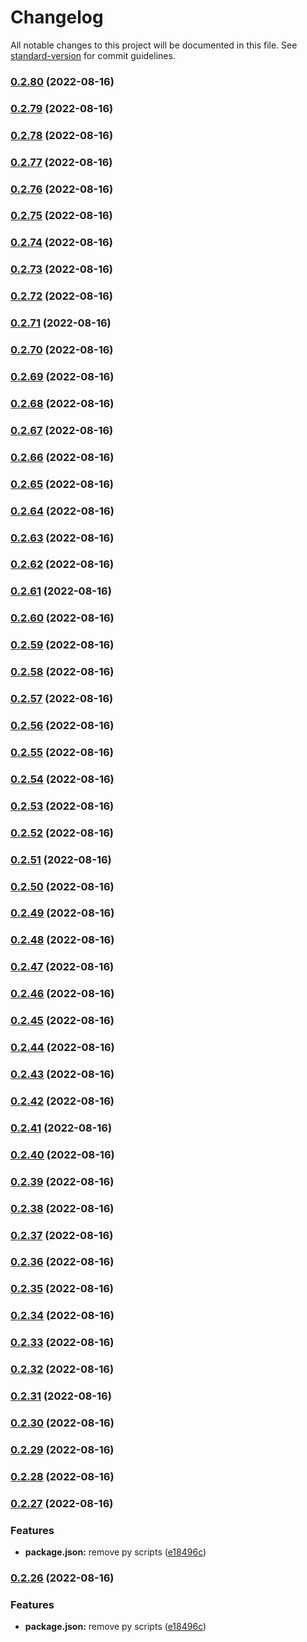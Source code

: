 # Changelog

All notable changes to this project will be documented in this file. See [standard-version](https://github.com/conventional-changelog/standard-version) for commit guidelines.

### [0.2.80](https://github.com/chillenberger/npm-package-test-typescript/compare/v0.2.79...v0.2.80) (2022-08-16)

### [0.2.79](https://github.com/chillenberger/npm-package-test-typescript/compare/v0.2.78...v0.2.79) (2022-08-16)

### [0.2.78](https://github.com/chillenberger/npm-package-test-typescript/compare/v0.2.77...v0.2.78) (2022-08-16)

### [0.2.77](https://github.com/chillenberger/npm-package-test-typescript/compare/v0.2.72...v0.2.77) (2022-08-16)

### [0.2.76](https://github.com/chillenberger/npm-package-test-typescript/compare/v0.2.72...v0.2.76) (2022-08-16)

### [0.2.75](https://github.com/chillenberger/npm-package-test-typescript/compare/v0.2.72...v0.2.75) (2022-08-16)

### [0.2.74](https://github.com/chillenberger/npm-package-test-typescript/compare/v0.2.72...v0.2.74) (2022-08-16)

### [0.2.73](https://github.com/chillenberger/npm-package-test-typescript/compare/v0.2.72...v0.2.73) (2022-08-16)

### [0.2.72](https://github.com/chillenberger/npm-package-test-typescript/compare/v0.2.28...v0.2.72) (2022-08-16)

### [0.2.71](https://github.com/chillenberger/npm-package-test-typescript/compare/v0.2.28...v0.2.71) (2022-08-16)

### [0.2.70](https://github.com/chillenberger/npm-package-test-typescript/compare/v0.2.28...v0.2.70) (2022-08-16)

### [0.2.69](https://github.com/chillenberger/npm-package-test-typescript/compare/v0.2.28...v0.2.69) (2022-08-16)

### [0.2.68](https://github.com/chillenberger/npm-package-test-typescript/compare/v0.2.28...v0.2.68) (2022-08-16)

### [0.2.67](https://github.com/chillenberger/npm-package-test-typescript/compare/v0.2.28...v0.2.67) (2022-08-16)

### [0.2.66](https://github.com/chillenberger/npm-package-test-typescript/compare/v0.2.28...v0.2.66) (2022-08-16)

### [0.2.65](https://github.com/chillenberger/npm-package-test-typescript/compare/v0.2.28...v0.2.65) (2022-08-16)

### [0.2.64](https://github.com/chillenberger/npm-package-test-typescript/compare/v0.2.28...v0.2.64) (2022-08-16)

### [0.2.63](https://github.com/chillenberger/npm-package-test-typescript/compare/v0.2.28...v0.2.63) (2022-08-16)

### [0.2.62](https://github.com/chillenberger/npm-package-test-typescript/compare/v0.2.28...v0.2.62) (2022-08-16)

### [0.2.61](https://github.com/chillenberger/npm-package-test-typescript/compare/v0.2.28...v0.2.61) (2022-08-16)

### [0.2.60](https://github.com/chillenberger/npm-package-test-typescript/compare/v0.2.28...v0.2.60) (2022-08-16)

### [0.2.59](https://github.com/chillenberger/npm-package-test-typescript/compare/v0.2.28...v0.2.59) (2022-08-16)

### [0.2.58](https://github.com/chillenberger/npm-package-test-typescript/compare/v0.2.28...v0.2.58) (2022-08-16)

### [0.2.57](https://github.com/chillenberger/npm-package-test-typescript/compare/v0.2.28...v0.2.57) (2022-08-16)

### [0.2.56](https://github.com/chillenberger/npm-package-test-typescript/compare/v0.2.28...v0.2.56) (2022-08-16)

### [0.2.55](https://github.com/chillenberger/npm-package-test-typescript/compare/v0.2.28...v0.2.55) (2022-08-16)

### [0.2.54](https://github.com/chillenberger/npm-package-test-typescript/compare/v0.2.28...v0.2.54) (2022-08-16)

### [0.2.53](https://github.com/chillenberger/npm-package-test-typescript/compare/v0.2.28...v0.2.53) (2022-08-16)

### [0.2.52](https://github.com/chillenberger/npm-package-test-typescript/compare/v0.2.28...v0.2.52) (2022-08-16)

### [0.2.51](https://github.com/chillenberger/npm-package-test-typescript/compare/v0.2.28...v0.2.51) (2022-08-16)

### [0.2.50](https://github.com/chillenberger/npm-package-test-typescript/compare/v0.2.28...v0.2.50) (2022-08-16)

### [0.2.49](https://github.com/chillenberger/npm-package-test-typescript/compare/v0.2.28...v0.2.49) (2022-08-16)

### [0.2.48](https://github.com/chillenberger/npm-package-test-typescript/compare/v0.2.28...v0.2.48) (2022-08-16)

### [0.2.47](https://github.com/chillenberger/npm-package-test-typescript/compare/v0.2.28...v0.2.47) (2022-08-16)

### [0.2.46](https://github.com/chillenberger/npm-package-test-typescript/compare/v0.2.28...v0.2.46) (2022-08-16)

### [0.2.45](https://github.com/chillenberger/npm-package-test-typescript/compare/v0.2.28...v0.2.45) (2022-08-16)

### [0.2.44](https://github.com/chillenberger/npm-package-test-typescript/compare/v0.2.28...v0.2.44) (2022-08-16)

### [0.2.43](https://github.com/chillenberger/npm-package-test-typescript/compare/v0.2.28...v0.2.43) (2022-08-16)

### [0.2.42](https://github.com/chillenberger/npm-package-test-typescript/compare/v0.2.28...v0.2.42) (2022-08-16)

### [0.2.41](https://github.com/chillenberger/npm-package-test-typescript/compare/v0.2.28...v0.2.41) (2022-08-16)

### [0.2.40](https://github.com/chillenberger/npm-package-test-typescript/compare/v0.2.28...v0.2.40) (2022-08-16)

### [0.2.39](https://github.com/chillenberger/npm-package-test-typescript/compare/v0.2.28...v0.2.39) (2022-08-16)

### [0.2.38](https://github.com/chillenberger/npm-package-test-typescript/compare/v0.2.28...v0.2.38) (2022-08-16)

### [0.2.37](https://github.com/chillenberger/npm-package-test-typescript/compare/v0.2.28...v0.2.37) (2022-08-16)

### [0.2.36](https://github.com/chillenberger/npm-package-test-typescript/compare/v0.2.28...v0.2.36) (2022-08-16)

### [0.2.35](https://github.com/chillenberger/npm-package-test-typescript/compare/v0.2.28...v0.2.35) (2022-08-16)

### [0.2.34](https://github.com/chillenberger/npm-package-test-typescript/compare/v0.2.28...v0.2.34) (2022-08-16)

### [0.2.33](https://github.com/chillenberger/npm-package-test-typescript/compare/v0.2.28...v0.2.33) (2022-08-16)

### [0.2.32](https://github.com/chillenberger/npm-package-test-typescript/compare/v0.2.28...v0.2.32) (2022-08-16)

### [0.2.31](https://github.com/chillenberger/npm-package-test-typescript/compare/v0.2.28...v0.2.31) (2022-08-16)

### [0.2.30](https://github.com/chillenberger/npm-package-test-typescript/compare/v0.2.28...v0.2.30) (2022-08-16)

### [0.2.29](https://github.com/chillenberger/npm-package-test-typescript/compare/v0.2.28...v0.2.29) (2022-08-16)

### [0.2.28](https://github.com/chillenberger/npm-package-test-typescript/compare/v0.2.27...v0.2.28) (2022-08-16)

### [0.2.27](https://github.com/chillenberger/npm-package-test-typescript/compare/v0.2.25...v0.2.27) (2022-08-16)


### Features

* **package.json:** remove py scripts ([e18496c](https://github.com/chillenberger/npm-package-test-typescript/commit/e18496c33e42c548e469cbd547a5a6fa219a4493))

### [0.2.26](https://github.com/chillenberger/npm-package-test-typescript/compare/v0.2.25...v0.2.26) (2022-08-16)


### Features

* **package.json:** remove py scripts ([e18496c](https://github.com/chillenberger/npm-package-test-typescript/commit/e18496c33e42c548e469cbd547a5a6fa219a4493))
